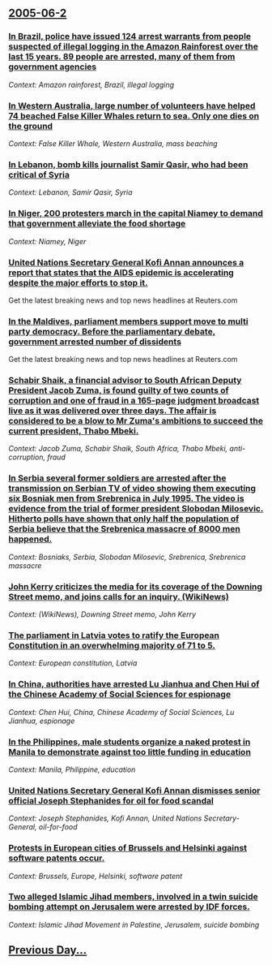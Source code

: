 ## [2005-06-2](/news/2005/06/2/index.md)

### [ In Brazil, police have issued 124 arrest warrants from people suspected of illegal logging in the Amazon Rainforest over the last 15 years. 89 people are arrested, many of them from government agencies ](/news/2005/06/2/in-brazil-police-have-issued-124-arrest-warrants-from-people-suspected-of-illegal-logging-in-the-amazon-rainforest-over-the-last-15-years.md)
_Context: Amazon rainforest, Brazil, illegal logging_

### [ In Western Australia, large number of volunteers have helped 74 beached False Killer Whales return to sea. Only one dies on the ground ](/news/2005/06/2/in-western-australia-large-number-of-volunteers-have-helped-74-beached-false-killer-whales-return-to-sea-only-one-dies-on-the-ground.md)
_Context: False Killer Whale, Western Australia, mass beaching_

### [ In Lebanon, bomb kills journalist Samir Qasir, who had been critical of Syria ](/news/2005/06/2/in-lebanon-bomb-kills-journalist-samir-qasir-who-had-been-critical-of-syria.md)
_Context: Lebanon, Samir Qasir, Syria_

### [ In Niger, 200 protesters march in the capital Niamey to demand that government alleviate the food shortage ](/news/2005/06/2/in-niger-200-protesters-march-in-the-capital-niamey-to-demand-that-government-alleviate-the-food-shortage.md)
_Context: Niamey, Niger_

### [ United Nations Secretary General Kofi Annan announces a report that states that the AIDS epidemic is accelerating despite the major efforts to stop it. ](/news/2005/06/2/united-nations-secretary-general-kofi-annan-announces-a-report-that-states-that-the-aids-epidemic-is-accelerating-despite-the-major-efforts.md)
Get the latest breaking news and top news headlines at Reuters.com

### [ In the Maldives, parliament members support move to multi party democracy. Before the parliamentary debate, government arrested number of dissidents ](/news/2005/06/2/in-the-maldives-parliament-members-support-move-to-multi-party-democracy-before-the-parliamentary-debate-government-arrested-number-of-d.md)
Get the latest breaking news and top news headlines at Reuters.com

### [ Schabir Shaik, a financial advisor to South African Deputy President Jacob Zuma, is found guilty of two counts of corruption and one of fraud in a 165-page judgment broadcast live as it was delivered over three days. The affair is considered to be a blow to Mr Zuma's ambitions to succeed the current president, Thabo Mbeki. ](/news/2005/06/2/schabir-shaik-a-financial-advisor-to-south-african-deputy-president-jacob-zuma-is-found-guilty-of-two-counts-of-corruption-and-one-of-fra.md)
_Context: Jacob Zuma, Schabir Shaik, South Africa, Thabo Mbeki, anti-corruption, fraud_

### [ In Serbia several former soldiers are arrested after the transmission on Serbian TV of video showing them executing six Bosniak men from Srebrenica in July 1995. The video is evidence from the trial of former president Slobodan Milosevic. Hitherto polls have shown that only half the population of Serbia believe that the Srebrenica massacre of 8000 men happened. ](/news/2005/06/2/in-serbia-several-former-soldiers-are-arrested-after-the-transmission-on-serbian-tv-of-video-showing-them-executing-six-bosniak-men-from-sr.md)
_Context: Bosniaks, Serbia, Slobodan Milosevic, Srebrenica, Srebrenica massacre_

### [ John Kerry criticizes the media for its coverage of the Downing Street memo, and joins calls for an inquiry. (WikiNews) ](/news/2005/06/2/john-kerry-criticizes-the-media-for-its-coverage-of-the-downing-street-memo-and-joins-calls-for-an-inquiry-wikinews.md)
_Context: (WikiNews), Downing Street memo, John Kerry_

### [ The parliament in Latvia votes to ratify the European Constitution in an overwhelming majority of 71 to 5. ](/news/2005/06/2/the-parliament-in-latvia-votes-to-ratify-the-european-constitution-in-an-overwhelming-majority-of-71-to-5.md)
_Context: European constitution, Latvia_

### [ In China, authorities have arrested Lu Jianhua and Chen Hui of the Chinese Academy of Social Sciences for espionage ](/news/2005/06/2/in-china-authorities-have-arrested-lu-jianhua-and-chen-hui-of-the-chinese-academy-of-social-sciences-for-espionage.md)
_Context: Chen Hui, China, Chinese Academy of Social Sciences, Lu Jianhua, espionage_

### [ In the Philippines, male students organize a naked protest in Manila to demonstrate against too little funding in education ](/news/2005/06/2/in-the-philippines-male-students-organize-a-naked-protest-in-manila-to-demonstrate-against-too-little-funding-in-education.md)
_Context: Manila, Philippine, education_

### [ United Nations Secretary General Kofi Annan dismisses senior official Joseph Stephanides for oil for food scandal ](/news/2005/06/2/united-nations-secretary-general-kofi-annan-dismisses-senior-official-joseph-stephanides-for-oil-for-food-scandal.md)
_Context: Joseph Stephanides, Kofi Annan, United Nations Secretary-General, oil-for-food_

### [ Protests in European cities of Brussels and Helsinki against software patents occur. ](/news/2005/06/2/protests-in-european-cities-of-brussels-and-helsinki-against-software-patents-occur.md)
_Context: Brussels, Europe, Helsinki, software patent_

### [ Two alleged Islamic Jihad members, involved in a twin suicide bombing attempt on Jerusalem were arrested by IDF forces. ](/news/2005/06/2/two-alleged-islamic-jihad-members-involved-in-a-twin-suicide-bombing-attempt-on-jerusalem-were-arrested-by-idf-forces.md)
_Context: Islamic Jihad Movement in Palestine, Jerusalem, suicide bombing_

## [Previous Day...](/news/2005/06/1/index.md)

